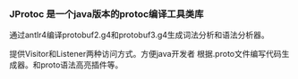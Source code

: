 
### JProtoc 是一个java版本的protoc编译工具类库

通过antlr4编译protobuf2.g4和protobuf3.g4生成词法分析和语法分析器。 

提供Visitor和Listener两种访问方式。方便java开发者 根据.proto文件编写代码生成器。和proto语法高亮插件等。
